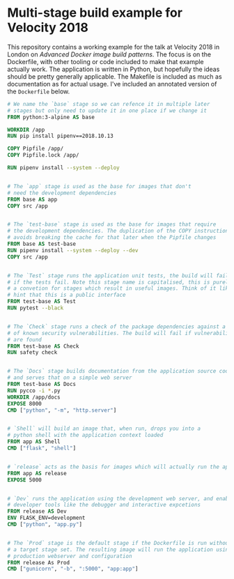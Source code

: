 # Multi-stage build example for Velocity 2018

This repository contains a working example for the talk at Velocity 2018 in London on _Advanced Docker image build patterns_. The focus is on the Dockerfile, with other tooling or code included to make that example actually work. The application is written in Python, but hopefully the ideas should be pretty generally applicable. The Makefile is included as much as documentation as for actual usage. I've included an annotated version of the `Dockerfile` below.

```dockerfile
# We name the `base` stage so we can refence it in multiple later
# stages but only need to update it in one place if we change it
FROM python:3-alpine AS base

WORKDIR /app
RUN pip install pipenv==2018.10.13

COPY Pipfile /app/
COPY Pipfile.lock /app/

RUN pipenv install --system --deploy


# The `app` stage is used as the base for images that don't
# need the development dependencies
FROM base AS app
COPY src /app


# The `test-base` stage is used as the base for images that require
# the development dependencies. The duplication of the COPY instruction
# avoids breaking the cache for that later when the Pipfile changes 
FROM base AS test-base
RUN pipenv install --system --deploy --dev
COPY src /app


# The `Test` stage runs the application unit tests, the build will fail
# if the tests fail. Note this stage name is capitalised, this is purely
# a convetion for stages which result in useful images. Think of it like
# hint that this is a public interface
FROM test-base AS Test
RUN pytest --black


# The `Check` stage runs a check of the package dependencies against a list
# of known security vulnerabilities. The build will fail if vulnerabilities
# are found
FROM test-base AS Check
RUN safety check


# The `Docs` stage builds documentation from the application source code
# and serves that on a simple web server
FROM test-base AS Docs
RUN pycco -i *.py
WORKDIR /app/docs
EXPOSE 8000
CMD ["python", "-m", "http.server"]


# `Shell` will build an image that, when run, drops you into a 
# python shell with the application context loaded
FROM app AS Shell
CMD ["flask", "shell"]


# `release` acts as the basis for images which will actually run the application 
FROM app AS release
EXPOSE 5000


# `Dev` runs the application using the development web server, and enables
# developer tools like the debugger and interactive expcetions
FROM release AS Dev
ENV FLASK_ENV=development
CMD ["python", "app.py"]


# The `Prod` stage is the default stage if the Dockerfile is run without 
# a target stage set. The resulting image will run the application using a
# production webserver and configuration
FROM release As Prod
CMD ["gunicorn", "-b", ":5000", "app:app"]
```
